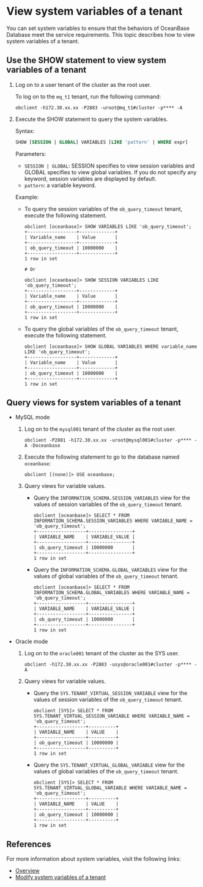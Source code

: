 # View system variables of a tenant

You can set system variables to ensure that the behaviors of OceanBase Database meet the service requirements. This topic describes how to view system variables of a tenant.

## Use the SHOW statement to view system variables of a tenant

1. Log on to a user tenant of the cluster as the root user.

   To log on to the `mq_t1` tenant, run the following command:

   ```shell
   obclient -h172.30.xx.xx -P2883 -uroot@mq_t1#cluster -p**** -A
   ```

2. Execute the SHOW statement to query the system variables.

   Syntax:

   ```sql
   SHOW [SESSION | GLOBAL] VARIABLES [LIKE 'pattern' | WHERE expr]
   ```

   Parameters:

   * `SESSION | GLOBAL`: SESSION specifies to view session variables and GLOBAL specifies to view global variables. If you do not specify any keyword, session variables are displayed by default.
   * `pattern`: a variable keyword.

   Example:

   * To query the session variables of the `ob_query_timeout` tenant, execute the following statement.

      ```shell
      obclient [oceanbase]> SHOW VARIABLES LIKE 'ob_query_timeout';
      +------------------+-------------+
      | Variable_name    | Value       |
      +------------------+-------------+
      | ob_query_timeout | 10000000    |
      +------------------+-------------+
      1 row in set

      # Or

      obclient [oceanbase]> SHOW SESSION VARIABLES LIKE 'ob_query_timeout';
      +------------------+-------------+
      | Variable_name    | Value       |
      +------------------+-------------+
      | ob_query_timeout | 10000000    |
      +------------------+-------------+
      1 row in set
      ```

   * To query the global variables of the `ob_query_timeout` tenant, execute the following statement.

      ```shell
      obclient [oceanbase]> SHOW GLOBAL VARIABLES WHERE variable_name LIKE 'ob_query_timeout';
      +------------------+-------------+
      | Variable_name    | Value       |
      +------------------+-------------+
      | ob_query_timeout | 10000000    |
      +------------------+-------------+
      1 row in set
      ```

## Query views for system variables of a tenant

* MySQL mode

   1. Log on to the `mysql001` tenant of the cluster as the root user.

      ```shell
      obclient -P2881 -h172.30.xx.xx -uroot@mysql001#cluster -p**** -A -Doceanbase
      ```

   2. Execute the following statement to go to the database named `oceanbase`:

      ```shell
      obclient [(none)]> USE oceanbase;
      ```

   3. Query views for variable values.

      * Query the `INFORMATION_SCHEMA.SESSION_VARIABLES` view for the values of session variables of the `ob_query_timeout` tenant.

         ```shell
         obclient [oceanbase]> SELECT * FROM INFORMATION_SCHEMA.SESSION_VARIABLES WHERE VARIABLE_NAME = 'ob_query_timeout';
         +------------------+----------------+
         | VARIABLE_NAME    | VARIABLE_VALUE |
         +------------------+----------------+
         | ob_query_timeout | 10000000       |
         +------------------+----------------+
         1 row in set
         ```

      * Query the `INFORMATION_SCHEMA.GLOBAL_VARIABLES` view for the values of global variables of the `ob_query_timeout` tenant.

         ```shell
         obclient [oceanbase]> SELECT * FROM INFORMATION_SCHEMA.GLOBAL_VARIABLES WHERE VARIABLE_NAME = 'ob_query_timeout';
         +------------------+----------------+
         | VARIABLE_NAME    | VARIABLE_VALUE |
         +------------------+----------------+
         | ob_query_timeout | 10000000       |
         +------------------+----------------+
         1 row in set
         ```

* Oracle mode

   1. Log on to the `oracle001` tenant of the cluster as the SYS user.

      ```shell
      obclient -h172.30.xx.xx -P2883 -usys@oracle001#cluster -p**** -A
      ```

   2. Query views for variable values.

      * Query the `SYS.TENANT_VIRTUAL_SESSION_VARIABLE` view for the values of session variables of the `ob_query_timeout` tenant.

         ```shell
         obclient [SYS]> SELECT * FROM SYS.TENANT_VIRTUAL_SESSION_VARIABLE WHERE VARIABLE_NAME = 'ob_query_timeout';
         +------------------+----------+
         | VARIABLE_NAME    | VALUE    |
         +------------------+----------+
         | ob_query_timeout | 10000000 |
         +------------------+----------+
         1 row in set
         ```

      * Query the `SYS.TENANT_VIRTUAL_GLOBAL_VARIABLE` view for the values of global variables of the `ob_query_timeout` tenant.

         ```shell
         obclient [SYS]> SELECT * FROM SYS.TENANT_VIRTUAL_GLOBAL_VARIABLE WHERE VARIABLE_NAME = 'ob_query_timeout';
         +------------------+----------+
         | VARIABLE_NAME    | VALUE    |
         +------------------+----------+
         | ob_query_timeout | 10000000 |
         +------------------+----------+
         1 row in set
         ```

## References

For more information about system variables, visit the following links:

* [Overview](../../../7.reference/5.system-reference/2.system-variable-of-mysql-mode/1.overview-of-system-variables-of-mysql-mode.md)
* [Modify system variables of a tenant](7.modify-system-variables-of-tenant.md)